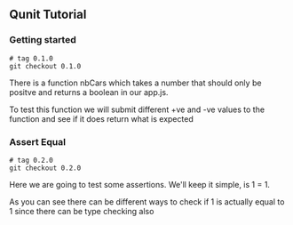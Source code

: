 ## Qunit Tutorial

### Getting started
```
# tag 0.1.0
git checkout 0.1.0
```

There is a function nbCars which takes a number that should only be positve and returns a boolean in our app.js.

To test this function we will submit different +ve and -ve values to the function and see if it does return what is expected

### Assert Equal
```
# tag 0.2.0
git checkout 0.2.0
```
Here we are going to test some assertions. We'll keep it simple, is 1 = 1.

As you can see there can be different ways to check if 1 is actually equal to 1 since there can be type checking also